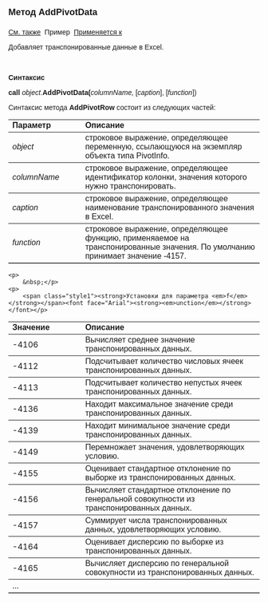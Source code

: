 ﻿<html>
<head>
<title>AddPivotData</title>
    <style type="text/css">
        .style1
        {
            font-family: Arial;
        }
        .style3
        {
            height: 30px;
        }
    </style>
</head>

<body>

<p><strong><font size="4" face="Arial">Метод AddPivotData<br>
<br>
</font></strong><font face="Arial"><a href="../PivotInfo.html">См. также</a>&nbsp;
Пример</a>&nbsp; <a href="../PivotInfo.html">
Применяется к</a></font></p>

<p><font face="Arial">Добавляет транспонированные данные в Excel.</font></p>

<p>&nbsp;</p>

<p class="label"><font face="Arial"><b>Синтаксис</b></font></p>

<p><font face="Arial"><strong>call</strong> <em>object</em>.<strong>AddPivotData(</strong><em>columnName, </em>
    [<em>caption</em>], [<em>function</em>])</font></p>

<p><font face="Arial">Синтаксис метода <strong>AddPivotRow</strong>
состоит из следующих частей:</font></p>

<table border="1" cellPadding="5" cols="2" frame="below" rules="rows">
<TBODY>
  <tr vAlign="top">
    <td class="label" width="29%"><font face="Arial"><b>Параметр</b></font></td>
    <td class="label" width="71%"><font face="Arial"><strong>Описание</strong></font></td>
  </tr>
  <tr>
    <td width="29%"><em><font face="Arial">object</font></em></td>
    <td width="71%"><font face="Arial">строковое выражение, 
	определяющее переменную, ссылающуюся на экземпляр объекта типа PivotInfo.</font></td>
  </tr>
  <tr>
    <td width="29%"><font face="Arial"><em>columnName</em></font></td>
    <td width="71%"><font face="Arial">строковое выражение, 
	определяющее идентификатор колонки, значения которого нужно транспонировать.</font></td>
  </tr>
    <tr>
    <td width="29%"><font face="Arial"><em>caption</em></font></td>
    <td width="71%"><font face="Arial">строковое выражение, 
	определяющее наименование транспонированного значения в Excel.</font></td>
    </tr>
    <tr>
    <td width="29%"><font face="Arial"><em>function</em></font></td>
    <td width="71%"><font face="Arial">строковое выражение, определяющее функцию, 
        применяаемое на транспонированные значения. По умолчанию принимает значение 
        -4157.</font></td>
    </tr>
</TBODY>
  </table>

    <p>
        &nbsp;</p>
    <p>
        <span class="style1"><strong>Установки для параметра <em>f</em></strong></span><font face="Arial"><strong><em>unction</em></strong></font></p>

<table border="1" cellPadding="5" cols="2" frame="below" rules="rows">
<TBODY>
  <tr vAlign="top">
    <td class="label" width="29%"><font face="Arial"><b>Значение </b></font></td>
    <td class="label" width="71%"><font face="Arial"><strong>Описание</strong></font></td>
  </tr>
  <tr>
    <td width="29%">-4106</td>
    <td width="71%"><font face="Arial">Вычисляет среднее значение транспонированных 
        данных.</font></td>
  </tr>
  <tr>
    <td width="29%" class="style3">-4112</td>
    <td width="71%" class="style3"><font face="Arial">Подсчитывает количество числовых 
        ячеек транспонированных данных.</font></td>
  </tr>
    <tr>
    <td width="29%">-4113</td>
    <td width="71%"><font face="Arial">Подсчитывает количество непустых ячеек 
        транспонированных данных.</font></td>
    </tr>
    <tr>
    <td width="29%" class="style3">-4136</td>
    <td width="71%" class="style3"><font face="Arial">Находит максимальное значение 
        среди транспонированных данных.</font></td>
    </tr>
    <tr>
    <td width="29%" class="style3">-4139</td>
    <td width="71%" class="style3"><font face="Arial">Находит минимальное значение среди 
        транспонированных данных.</font></td>
    </tr>
    <tr>
    <td width="29%">-4149</td>
    <td width="71%"><font face="Arial">Перемножает значения, удовлетворяющих условию.</font></td>
    </tr>
    <tr>
    <td width="29%">-4155</td>
    <td width="71%"><font face="Arial">Оценивает стандартное отклонение по выборке из 
        транспонированных данных.</font></td>
    </tr>
    <tr>
    <td width="29%" class="style3">-4156</td>
    <td width="71%" ><font face="Arial">Вычисляет стандартное отклонение по генеральной 
        совокупности из транспонированных данных.</font></td>
    </tr>
    <tr>
    <td width="29%">-4157</td>
    <td width="71%"><font face="Arial">Суммирует числа транспонированных данных, 
        удовлетворяющих условию.</font></td>
    </tr>
    <tr>
    <td width="29%" class="style3">-4164</td>
    <td width="71%" class="style3"><font face="Arial">Оценивает дисперсию по выборке из 
        транспонированных данных.</font></td>
    </tr>
    <tr>
    <td width="29%">-4165</td>
    <td width="71%"><font face="Arial">Вычисляет дисперсию по генеральной совокупности 
        из транспонированных данных.</font></td>
    </tr>
    <tr>
    <td width="29%">...</td>
    <td width="71%">&nbsp;</td>
    </tr>
</TBODY>
  </table>

</body>
</html>
